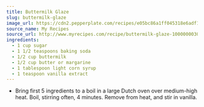 ```yaml
---
title: Buttermilk Glaze
slug: buttermilk-glaze
image_url: https://cdn2.pepperplate.com/recipes/e05bc86a1ff045318e6adf1bf8e7faca.jpg
source_name: My Recipes
source_url: http://www.myrecipes.com/recipe/buttermilk-glaze-10000000300302/
ingredients:
  - 1 cup sugar
  - 1 1/2 teaspoons baking soda
  - 1/2 cup buttermilk
  - 1/2 cup butter or margarine
  - 1 tablespoon light corn syrup
  - 1 teaspoon vanilla extract
---
```


* Bring first 5 ingredients to a boil in a large Dutch oven over medium-high heat. Boil, stirring often, 4 minutes. Remove from heat, and stir in vanilla.
